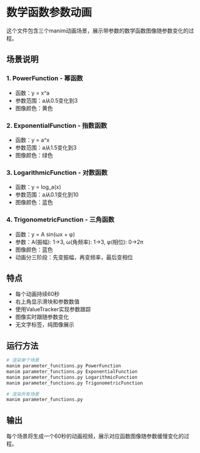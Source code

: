 # 数学函数参数动画

这个文件包含三个manim动画场景，展示带参数的数学函数图像随参数变化的过程。

## 场景说明

### 1. PowerFunction - 幂函数
- 函数：y = x^a
- 参数范围：a从0.5变化到3
- 图像颜色：黄色

### 2. ExponentialFunction - 指数函数  
- 函数：y = a^x
- 参数范围：a从1.5变化到3
- 图像颜色：绿色

### 3. LogarithmicFunction - 对数函数
- 函数：y = log_a(x)
- 参数范围：a从0.1变化到10
- 图像颜色：蓝色

### 4. TrigonometricFunction - 三角函数
- 函数：y = A sin(ωx + φ)
- 参数：A(振幅): 1→3, ω(角频率): 1→3, φ(相位): 0→2π
- 图像颜色：蓝色
- 动画分三阶段：先变振幅，再变频率，最后变相位

## 特点

- 每个动画持续60秒
- 右上角显示滑块和参数数值
- 使用ValueTracker实现参数跟踪
- 图像实时跟随参数变化
- 无文字标签，纯图像展示

## 运行方法

```bash
# 渲染单个场景
manim parameter_functions.py PowerFunction
manim parameter_functions.py ExponentialFunction
manim parameter_functions.py LogarithmicFunction
manim parameter_functions.py TrigonometricFunction

# 渲染所有场景
manim parameter_functions.py
```

## 输出

每个场景将生成一个60秒的动画视频，展示对应函数图像随参数缓慢变化的过程。 
